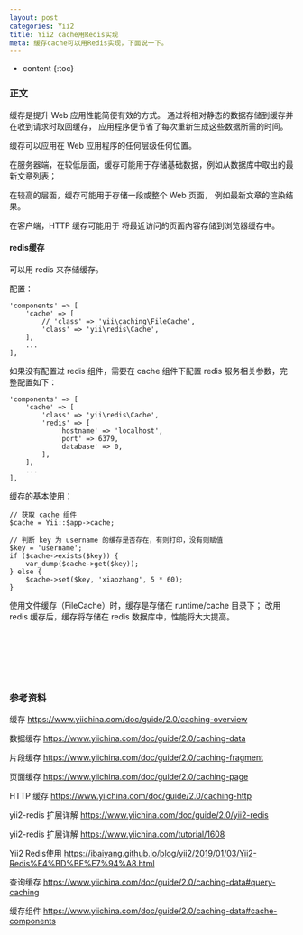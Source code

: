 ```yaml
---
layout: post
categories: Yii2
title: Yii2 cache用Redis实现
meta: 缓存cache可以用Redis实现，下面说一下。
---
```

* content
{:toc}

### 正文


缓存是提升 Web 应用性能简便有效的方式。 通过将相对静态的数据存储到缓存并在收到请求时取回缓存， 
应用程序便节省了每次重新生成这些数据所需的时间。

缓存可以应用在 Web 应用程序的任何层级任何位置。 

在服务器端，在较低层面，缓存可能用于存储基础数据，例如从数据库中取出的最新文章列表； 

在较高的层面，缓存可能用于存储一段或整个 Web 页面， 例如最新文章的渲染结果。

在客户端，HTTP 缓存可能用于 将最近访问的页面内容存储到浏览器缓存中。

#### redis缓存

可以用 redis 来存储缓存。

配置：

```
'components' => [
    'cache' => [
        // 'class' => 'yii\caching\FileCache',
        'class' => 'yii\redis\Cache',
    ],
    ...
],
```

如果没有配置过 redis 组件，需要在 cache 组件下配置 redis 服务相关参数，完整配置如下：

```
'components' => [
    'cache' => [
        'class' => 'yii\redis\Cache',
        'redis' => [
            'hostname' => 'localhost',
            'port' => 6379,
            'database' => 0,
        ],
    ],
    ...
],
```

缓存的基本使用：

```
// 获取 cache 组件
$cache = Yii::$app->cache;

// 判断 key 为 username 的缓存是否存在，有则打印，没有则赋值
$key = 'username';
if ($cache->exists($key)) {
    var_dump($cache->get($key));
} else {
    $cache->set($key, 'xiaozhang', 5 * 60);
}
```

使用文件缓存（FileCache）时，缓存是存储在 runtime/cache 目录下；
改用 redis 缓存后，缓存将存储在 redis 数据库中，性能将大大提高。

<br/><br/><br/><br/><br/>
### 参考资料

缓存 <https://www.yiichina.com/doc/guide/2.0/caching-overview>

数据缓存 <https://www.yiichina.com/doc/guide/2.0/caching-data>

片段缓存 <https://www.yiichina.com/doc/guide/2.0/caching-fragment>

页面缓存 <https://www.yiichina.com/doc/guide/2.0/caching-page>

HTTP 缓存 <https://www.yiichina.com/doc/guide/2.0/caching-http>

yii2-redis 扩展详解 <https://www.yiichina.com/doc/guide/2.0/yii2-redis>

yii2-redis 扩展详解 <https://www.yiichina.com/tutorial/1608>

Yii2 Redis使用 <https://ibaiyang.github.io/blog/yii2/2019/01/03/Yii2-Redis%E4%BD%BF%E7%94%A8.html>

查询缓存 <https://www.yiichina.com/doc/guide/2.0/caching-data#query-caching>

缓存组件 <https://www.yiichina.com/doc/guide/2.0/caching-data#cache-components>


